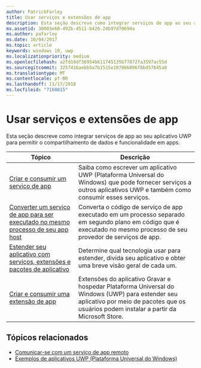 ```yaml
---
author: PatrickFarley
title: Usar serviços e extensões de app
description: Esta seção descreve como integrar serviços de app ao seu app UWP para permitir o compartilhamento de dados e funcionalidade em apps.
ms.assetid: 30003e60-492b-4511-b426-24b97d70694a
ms.author: pafarley
ms.date: 10/04/2017
ms.topic: article
keywords: windows 10, uwp
ms.localizationpriority: medium
ms.openlocfilehash: a2fd10df36954b611745135b77872fa3597ac55d
ms.sourcegitcommit: 3257416aebb5a7b1515e107866806f8bd57845a8
ms.translationtype: MT
ms.contentlocale: pt-BR
ms.lasthandoff: 11/17/2018
ms.locfileid: "7160815"
---
```

# <a name="use-app-services-and-extensions"></a>Usar serviços e extensões de app

Esta seção descreve como integrar serviços de app ao seu aplicativo UWP para permitir o compartilhamento de dados e funcionalidade em apps.

| Tópico | Descrição |
|-------|-------------|
| [Criar e consumir um serviço de app](how-to-create-and-consume-an-app-service.md) | Saiba como escrever um aplicativo UWP (Plataforma Universal do Windows) que pode fornecer serviços a outros aplicativos UWP e também como consumir esses serviços. |
| [Converter um serviço de app para ser executado no mesmo processo de seu app host](convert-app-service-in-process.md) | Converta o código de serviço de app executado em um processo separado em segundo plano em código que é executado no mesmo processo de seu provedor de serviços de app. |
| [Estender seu aplicativo com serviços, extensões e pacotes de aplicativo](extend-your-app-with-services-extensions-packages.md) | Determine qual tecnologia usar para estender, divida seu aplicativo e obter uma breve visão geral de cada um. |
| [Criar e consumir uma extensão de app](how-to-create-an-extension.md) | Extensões do aplicativo Gravar e hospedar Plataforma Universal do Windows (UWP) para estender seu aplicativo por meio de pacotes que os usuários podem instalar a partir da Microsoft Store. |


## <a name="related-topics"></a>Tópicos relacionados
* [Comunicar-se com um serviço de app remoto](communicate-with-a-remote-app-service.md)
* [Exemplos de aplicativos UWP (Plataforma Universal do Windows)](https://github.com/Microsoft/Windows-universal-samples/tree/master/Samples/AppServices)
